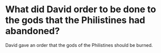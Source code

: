 # What did David order to be done to the gods that the Philistines had abandoned?

David gave an order that the gods of the Philistines should be burned.
